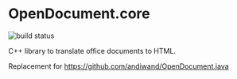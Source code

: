 # OpenDocument.core
![build status](https://travis-ci.org/andiwand/OpenDocument.core.svg?branch=development)

C++ library to translate office documents to HTML.

Replacement for https://github.com/andiwand/OpenDocument.java
